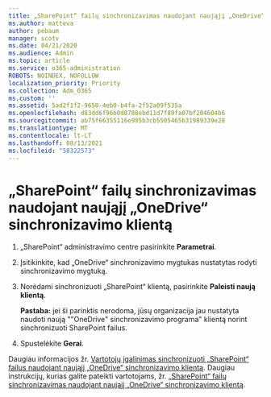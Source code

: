 ```yaml
---
title: „SharePoint“ failų sinchronizavimas naudojant naująjį „OneDrive“ sinchronizavimo klientą
ms.author: matteva
author: pebaum
manager: scotv
ms.date: 04/21/2020
ms.audience: Admin
ms.topic: article
ms.service: o365-administration
ROBOTS: NOINDEX, NOFOLLOW
localization_priority: Priority
ms.collection: Adm_O365
ms.custom: ''
ms.assetid: 5ad2f1f2-9650-4eb0-b4fa-2f52a09f535a
ms.openlocfilehash: d83dd6f96b0d8788ebd11d7f89fa07bf204604b6
ms.sourcegitcommit: ab75f66355116e995b3cb5505465b31989339e28
ms.translationtype: MT
ms.contentlocale: lt-LT
ms.lasthandoff: 08/13/2021
ms.locfileid: "58322573"
---
```

# <a name="sync-sharepoint-files-with-the-new-onedrive-sync-client"></a>„SharePoint“ failų sinchronizavimas naudojant naująjį „OneDrive“ sinchronizavimo klientą

1. „SharePoint“ administravimo centre pasirinkite **Parametrai**.
    
2. Įsitikinkite, kad „OneDrive“ sinchronizavimo mygtukas nustatytas rodyti sinchronizavimo mygtuką. 
    
3. Norėdami sinchronizuoti „SharePoint“ klientą, pasirinkite **Paleisti naują klientą**.
    
    **Pastaba:** jei ši parinktis nerodoma, jūsų organizacija jau nustatyta naudoti naują ""OneDrive" sinchronizavimo programa" klientą norint sinchronizuoti SharePoint failus. 
  
4. Spustelėkite **Gerai**.
    
Daugiau informacijos žr. [Vartotojų įgalinimas sinchronizuoti „SharePoint“ failus naudojant naująjį „OneDrive“ sinchronizavimo klientą](https://go.microsoft.com/fwlink/?linkid=866433). Daugiau instrukcijų, kurias galite pateikti vartotojams, žr. [„SharePoint“ failų sinchronizavimas naudojant naująjį „OneDrive“ sinchronizavimo klientą](https://go.microsoft.com/fwlink/?linkid=866427).
  


